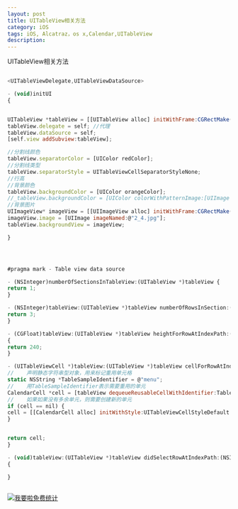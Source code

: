 ```yaml
---
layout: post
title: UITableView相关方法
category: iOS
tags: iOS, Alcatraz，os x,Calendar,UITableView
description:
---
```


UITableView相关方法


```javascript

<UITableViewDelegate,UITableViewDataSource>

- (void)initUI
{


UITableView *tableView = [[UITableView alloc] initWithFrame:CGRectMake(0, 0, 320, 460)     style:UITableViewStylePlain];
tableView.delegate = self; //代理
tableView.dataSource = self;
[self.view addSubview:tableView];

//分割线颜色
tableView.separatorColor = [UIColor redColor];
//分割线类型
tableView.separatorStyle = UITableViewCellSeparatorStyleNone;
//行高
//背景颜色
tableView.backgroundColor = [UIColor orangeColor];
//_tableView.backgroundColor = [UIColor colorWithPatternImage:[UIImage imageNamed:@"2_4.jpg"]];
//背景图片
UIImageView* imageView = [[UIImageView alloc] initWithFrame:CGRectMake(0, 0, 320, 460)];
imageView.image = [UIImage imageNamed:@"2_4.jpg"];
tableView.backgroundView = imageView;

}




#pragma mark - Table view data source

- (NSInteger)numberOfSectionsInTableView:(UITableView *)tableView {
return 1;
}

- (NSInteger)tableView:(UITableView *)tableView numberOfRowsInSection:(NSInteger)section {
return 3;
}

- (CGFloat)tableView:(UITableView *)tableView heightForRowAtIndexPath:(NSIndexPath *)indexPath
{
return 240;
}

- (UITableViewCell *)tableView:(UITableView *)tableView cellForRowAtIndexPath:(NSIndexPath *)indexPath {
//    声明静态字符串型对象，用来标记重用单元格
static NSString *TableSampleIdentifier = @"menu";
//    用TableSampleIdentifier表示需要重用的单元
CalendarCell *cell = [tableView dequeueReusableCellWithIdentifier:TableSampleIdentifier];
//    如果如果没有多余单元，则需要创建新的单元
if (cell == nil) {
cell = [[CalendarCell alloc] initWithStyle:UITableViewCellStyleDefault reuseIdentifier:TableSampleIdentifier];
}


return cell;
}

- (void)tableView:(UITableView *)tableView didSelectRowAtIndexPath:(NSIndexPath *)indexPath
{

}



```






<script language="javascript" type="text/javascript" src="//js.users.51.la/19176892.js"></script>
<noscript><a href="//www.51.la/?19176892" target="_blank"><img alt="&#x6211;&#x8981;&#x5566;&#x514D;&#x8D39;&#x7EDF;&#x8BA1;" src="//img.users.51.la/19176892.asp" style="border:none" /></a></noscript>


